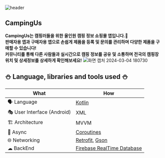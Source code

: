 ![header](https://capsule-render.vercel.app/api?type=waving&height=200&color=80471C&text=CampingUs🏕&section=header&reversal=false)
## CampingUs  
**CampingUs는 캠핑러들을 위한 올인원 캠핑 정보 쇼핑몰 앱입니다.📲  
판매자용 앱과 구매자용 앱으로 손쉽게 제품을 등록 및 문의를 관리하며 다양한 제품을 구매할 수 있습니다!  
커뮤니티를 통해 다른 사람들과 실시간으로 캠핑 정보를 공유 및 소통하며 전국의 캠핑장 위치 및 상세정보를 상세하게 확인해보세요!**
![화면 캡처 2024-03-04 180730](https://github.com/Ganghyungoo/CampingUs/assets/104668071/6306c08a-5880-4afe-99b4-dc0316abbb97)

## :snowman: Language, libraries and tools used :snowman:
| What | How |
| --- | --- |
| 🗣 Language | [Kotlin](https://kotlinlang.org/) |
| 🎭 User Interface (Android) | XML |
| 🏗 Architecture | MVVM |
| 🌊 Async | [Coroutines](https://kotlinlang.org/docs/coroutines-overview.html) |
| 🌐 Networking | [Retrofit](https://square.github.io/retrofit/), [Gson](https://github.com/google/gson) |
| ☁ BackEnd |[Firebase RealTime Database](https://firebase.google.com/docs/database?hl=ko)|
